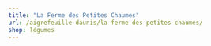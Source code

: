 ```yaml
---
title: "La Ferme des Petites Chaumes"
url: /aigrefeuille-daunis/la-ferme-des-petites-chaumes/
shop: légumes
---
```

